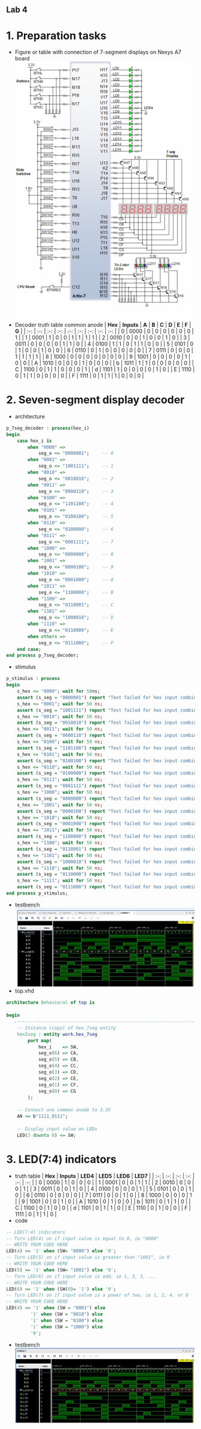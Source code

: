 ## Lab 4
# 1. Preparation tasks
   * Figure or table with connection of 7-segment displays on Nexys A7 board
 ![deska](board.png)
   * Decoder truth table common anode
| **Hex** | **Inputs** | **A** | **B** | **C** | **D** | **E** | **F** | **G** |
| :-: | :-: | :-: | :-: | :-: | :-: | :-: | :-: | :-: |
| 0 | 0000 | 0 | 0 | 0 | 0 | 0 | 0 | 1 |
| 1 | 0001 | 1 | 0 | 0 | 1 | 1 | 1 | 1 |
| 2 | 0010 | 0 | 0 | 1 | 0 | 0 | 1 | 0 |
| 3 | 0011 | 0 | 0 | 0 | 0 | 1 | 1 | 0 |
| 4 | 0100 | 1 | 1 | 0 | 1 | 1 | 0 | 0 |
| 5 | 0101 | 0 | 1 | 0 | 0 | 1 | 0 | 0 |
| 6 | 0110 | 0 | 1 | 0 | 0 | 0 | 0 | 0 |
| 7 | 0111 | 0 | 0 | 0 | 1 | 1 | 1 | 1 |
| 8 | 1000 | 0 | 0 | 0 | 0 | 0 | 0 | 0 |
| 9 | 1001 | 0 | 0 | 0 | 0 | 1 | 0 | 0 |
| A | 1010 | 0 | 0 | 0 | 1 | 0 | 0 | 0 |
| b | 1011 | 1 | 1 | 0 | 0 | 0 | 0 | 0 |
| C | 1100 | 0 | 1 | 1 | 0 | 0 | 0 | 1 |
| d | 1101 | 1 | 0 | 0 | 0 | 0 | 1 | 0 |
| E | 1110 | 0 | 1 | 1 | 0 | 0 | 0 | 0 |
| F | 1111 | 0 | 1 | 1 | 1 | 0 | 0 | 0 |
# 2. Seven-segment display decoder
   * architecture
```vhdl
p_7seg_decoder : process(hex_i)
begin
    case hex_i is
        when "0000" =>
            seg_o <= "0000001";     -- 0
        when "0001" =>
            seg_o <= "1001111";     -- 1
        when "0010" =>
            seg_o <= "0010010";     -- 2
        when "0011" =>
            seg_o <= "0000110";     -- 3
        when "0100" =>
            seg_o <= "1101100";     -- 4
        when "0101" =>
            seg_o <= "0100100";     -- 5
        when "0110" =>
            seg_o <= "0100000";     -- 6
        when "0111" =>
            seg_o <= "0001111";     -- 7
        when "1000" =>
            seg_o <= "0000000";     -- 8
        when "1001" =>
            seg_o <= "0000100";     -- 9
        when "1010" =>
            seg_o <= "0001000";     -- A
        when "1011" =>
            seg_o <= "1100000";     -- B
        when "1100" =>
            seg_o <= "0110001";     -- C
        when "1101" =>
            seg_o <= "1000010";     -- D
        when "1110" =>
            seg_o <= "0110000";     -- E
        when others =>
            seg_o <= "0111000";     -- F
    end case;
end process p_7seg_decoder;
```
   * stimulus
```vhdl
p_stimulus : process
begin
    s_hex <= "0000"; wait for 50ns;
    assert (s_seg = "0000001") report "Test failed for hex input combination: 0000" severity error;
    s_hex <= "0001"; wait for 50 ns;
    assert (s_seg = "1001111") report "Test failed for hex input combination: 0001" severity error;
    s_hex <= "0010"; wait for 50 ns;
    assert (s_seg = "0010010") report "Test failed for hex input combination: 0010" severity error;
    s_hex <= "0011"; wait for 50 ns;
    assert (s_seg = "0000110") report "Test failed for hex input combination: 0011" severity error;
    s_hex <= "0100"; wait for 50 ns;
    assert (s_seg = "1101100") report "Test failed for hex input combination: 0100" severity error;
    s_hex <= "0101"; wait for 50 ns;
    assert (s_seg = "0100100") report "Test failed for hex input combination: 0101" severity error;
    s_hex <= "0110"; wait for 50 ns;
    assert (s_seg = "0100000") report "Test failed for hex input combination: 0110" severity error;
    s_hex <= "0111"; wait for 50 ns;
    assert (s_seg = "0001111") report "Test failed for hex input combination: 0111" severity error;
    s_hex <= "1000"; wait for 50 ns;
    assert (s_seg = "0000000") report "Test failed for hex input combination: 1000" severity error;
    s_hex <= "1001"; wait for 50 ns;
    assert (s_seg = "0000100") report "Test failed for hex input combination: 1001" severity error;
    s_hex <= "1010"; wait for 50 ns;
    assert (s_seg = "0001000") report "Test failed for hex input combination: 1010" severity error;
    s_hex <= "1011"; wait for 50 ns;
    assert (s_seg = "1100000") report "Test failed for hex input combination: 1011" severity error;
    s_hex <= "1100"; wait for 50 ns;
    assert (s_seg = "0110001") report "Test failed for hex input combination: 1100" severity error;
    s_hex <= "1101"; wait for 50 ns;
    assert (s_seg = "1000010") report "Test failed for hex input combination: 1101" severity error;
    s_hex <= "1110"; wait for 50 ns;
    assert (s_seg = "0110000") report "Test failed for hex input combination: 1110" severity error;
    s_hex <= "1111"; wait for 50 ns;
    assert (s_seg = "0111000") report "Test failed for hex input combination: 1111" severity error;
end process p_stimulus;
```
   * testbench
![testbench](testbench.jpg)
   * top.vhd
```vhdl
architecture Behavioral of top is

begin
   --------------------------------------------------------------------
    -- Instance (copy) of hex_7seg entity
    hex2seg : entity work.hex_7seg
        port map(
            hex_i    => SW,
            seg_o(6) => CA,
            seg_o(5) => CB,
            seg_o(4) => CC,
            seg_o(3) => CD,
            seg_o(2) => CE,
            seg_o(1) => CF,
            seg_o(0) => CG
        );

    -- Connect one common anode to 3.3V
    AN <= b"1111_0111";

    -- Display input value on LEDs
    LED(3 downto 0) <= SW;
```
# 3. LED(7:4) indicators
   * truth table
| **Hex** | **Inputs** | **LED4** | **LED5** | **LED6** | **LED7** |
| :-: | :-: | :-: | :-: | :-: | :-: |
| 0 | 0000 | 1 | 0 | 0 | 0 |
| 1 | 0001 | 0 | 0 | 1 | 1 |
| 2 | 0010 | 0 | 0 | 0 | 1 |
| 3 | 0011 | 0 | 0 | 1 | 0 |
| 4 | 0100 | 0 | 0 | 0 | 1 |
| 5 | 0101 | 0 | 0 | 1 | 0 |
| 6 | 0110 | 0 | 0 | 0 | 0 |
| 7 | 0111 | 0 | 0 | 1 | 0 |
| 8 | 1000 | 0 | 0 | 0 | 1 |
| 9 | 1001 | 0 | 0 | 1 | 0 |
| A | 1010 | 0 | 1 | 0 | 0 |
| b | 1011 | 0 | 1 | 1 | 0 |
| C | 1100 | 0 | 1 | 0 | 0 |
| d | 1101 | 0 | 1 | 1 | 0 |
| E | 1110 | 0 | 1 | 0 | 0 |
| F | 1111 | 0 | 1 | 1 | 0 |
   * code
```vhdl
-- LED(7:4) indicators
-- Turn LED(4) on if input value is equal to 0, ie "0000"
-- WRITE YOUR CODE HERE
LED(4) <= '1' when (SW= "0000") else '0';
-- Turn LED(5) on if input value is greater than "1001", ie 9
-- WRITE YOUR CODE HERE
LED(5) <= '1' when (SW= "1001") else '0';
-- Turn LED(6) on if input value is odd, ie 1, 3, 5, ...
-- WRITE YOUR CODE HERE
LED(6) <= '1' when (SW(0)= '1') else '0';
-- Turn LED(7) on if input value is a power of two, ie 1, 2, 4, or 8
-- WRITE YOUR CODE HERE    
LED(4) <= '1' when (SW = "0001") else 
         '1' when (SW = "0010") else
         '1' when (SW = "0100") else
         '1' when (SW = "1000") else
         '0';
```
   * testbench
![testbench](testbench2.jpg)
